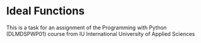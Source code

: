 # Ideal Functions
 This is a task for an assignment of the Programming with Python (DLMDSPWP01) course from IU International University of Applied Sciences
